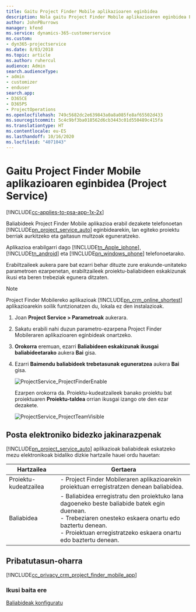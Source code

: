 ```yaml
---
title: Gaitu Project Finder Mobile aplikazioaren eginbidea
description: Nola gaitu Project Finder Mobile aplikazioaren eginbidea Project Service-rako
author: JohnPBurrows
manager: kfend
ms.service: dynamics-365-customerservice
ms.custom:
- dyn365-projectservice
ms.date: 8/03/2018
ms.topic: article
ms.author: ruhercul
audience: Admin
search.audienceType:
- admin
- customizer
- enduser
search.app:
- D365CE
- D365PS
- ProjectOperations
ms.openlocfilehash: 749c5682dc2e639843a0a8a085fe8af65502d433
ms.sourcegitcommit: 5c4c9bf3ba018562d6cb3443c01d550489c415fa
ms.translationtype: HT
ms.contentlocale: eu-ES
ms.lasthandoff: 10/16/2020
ms.locfileid: "4071043"
---
```

# <a name="enable-project-finder-mobile-app-features-project-service"></a>Gaitu Project Finder Mobile aplikazioaren eginbidea (Project Service)

[!INCLUDE[cc-applies-to-psa-app-1x-2x](../includes/cc-applies-to-psa-app-1x-2x.md)]

Baliabideek Project Finder Mobile aplikazioa erabil dezakete telefonoetan [!INCLUDE[pn_project_service_auto](../includes/pn-project-service-auto.md)] eginbidearekin, lan egiteko proiektu berriak aurkitzeko eta gaitasun multzoak eguneratzeko.  
  
 Aplikazioa erabilgarri dago [!INCLUDE[tn_Apple_iphone](../includes/tn-apple-iphone.md)], [!INCLUDE[tn_android](../includes/tn-android.md)] eta [!INCLUDE[pn_windows_phone](../includes/pn-windows-phone.md)] telefonoetarako.  
  
 Erabiltzaileek aukera pare bat ezarri behar dituzte zure erakunde-unitateko parametroen ezarpenetan, erabiltzaileek proiektu-baliabideen eskakizunak ikusi eta beren trebeziak egunera ditzaten.  
  
> [!NOTE]
>  Project Finder Mobilereko aplikazioak [!INCLUDE[pn_crm_online_shortest](../includes/pn-crm-online-shortest.md)] aplikazioarekin soilik funtzionatzen du, lokala ez den instalazioak.  
  
1. Joan **Project Service > Parametroak** aukerara.  
  
2. Sakatu erabili nahi duzun parametro-ezarpena Project Finder Mobileraren aplikazioaren eginbideak onartzeko.  
  
3. **Orokorra** eremuan, ezarri **Baliabideen eskakizunak ikusgai baliabideetarako** aukera **Bai** gisa.  
  
4. Ezarri **Baimendu baliabideek trebetasunak eguneratzea** aukera **Bai** gisa.  
  
   ![ProjectService_ProjectFinderEnable](../psa/media/project-service-project-finder-enable.png "ProjectService_ProjectFinderEnable")  
  
   Ezarpen orokorra da. Proiektu-kudeatzaileek banako proiektu bat proiektuaren **Proiektu-taldea** orrian ikusgai izango ote den ezar dezakete.  
  
   ![ProjectService_ProjectTeamVisible](../psa/media/project-service-project-team-visible.png "ProjectService_ProjectTeamVisible")  
  
## <a name="email-notifications"></a>Posta elektroniko bidezko jakinarazpenak  
 [!INCLUDE[pn_project_service_auto](../includes/pn-project-service-auto.md)] aplikazioak baliabideak eskatzeko mezu elektronikoak bidaliko dizkie hartzaile hauei ordu hauetan:  
  
|Hartzailea|Gertaera|  
|---------------|-----------|  
|Proiektu-kudeatzailea|-   Project Finder Mobileraren aplikazioarekin proiektuan erregistratzen denean baliabidea.|  
|Baliabidea|-   Baliabidea erregistratu den proiektuko lana dagoeneko beste baliabide batek egin duenean.<br />-   Trebeziaren onesteko eskaera onartu edo baztertu denean.<br />-   Proiektuan erregistratzeko eskaera onartu edo baztertu denean.|  
  
## <a name="privacy-notice"></a>Pribatutasun-oharra  
 [!INCLUDE[cc_privacy_crm_project_finder_mobile_app](../includes/cc-privacy-crm-project-finder-mobile-app.md)]  
  
### <a name="see-also"></a>Ikusi baita ere  
 [Baliabideak konfiguratu](../psa/set-up-resources.md)
